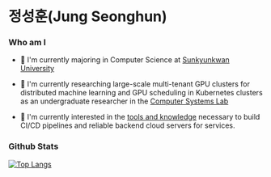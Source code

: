 # 정성훈(Jung Seonghun)

### Who am I
- 🌱 I'm currently majoring in Computer Science at [Sunkyunkwan University](https://sw.skku.edu/eng_sw/index.do)

- 🔭 I'm currently researching large-scale multi-tenant GPU clusters for distributed machine learning and GPU scheduling in Kubernetes clusters as an undergraduate researcher in the [Computer Systems Lab](http://csl.skku.edu/)

- 🤔 I'm currently interested in the [tools and knowledge](https://github.com/SincerityHun/Deep_Plant1_Final) necessary to build CI/CD pipelines and reliable backend cloud servers for services. 



### Github Stats
[![Top Langs](https://github-readme-stats.vercel.app/api/top-langs/?username=SincerityHun)](https://github.com/SincerityHun)
<!--
**SincerityHun/SincerityHun** is a ✨ _special_ ✨ repository because its `README.md` (this file) appears on your GitHub profile.

Here are some ideas to get you started:

- 🔭 I’m currently working on ...
- 🌱 I’m currently learning ...
- 👯 I’m looking to collaborate on ...
- 🤔 I’m looking for help with ...
- 💬 Ask me about ...
- 📫 How to reach me: ...
- 😄 Pronouns: ...
- ⚡ Fun fact: ...
-->
